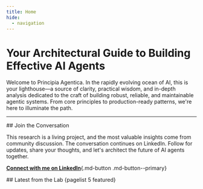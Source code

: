 ```yaml
---
title: Home
hide:
  - navigation
---
```


# Your Architectural Guide to Building Effective AI Agents

Welcome to Principia Agentica. In the rapidly evolving ocean of AI, this is your lighthouse—a source of clarity,
practical wisdom, and in-depth analysis dedicated to the craft of building robust, reliable, and maintainable agentic
systems. From core principles to production-ready patterns, we're here to illuminate the path.

---

<div class="grid cards" markdown>

<div markdown>
## Join the Conversation

This research is a living project, and the most valuable insights come from community discussion. The conversation
continues on LinkedIn. Follow for updates, share your thoughts, and let's architect the future of AI agents together.

[**Connect with me on LinkedIn**](https://www.linkedin.com/in/matiasquaglia/){.md-button .md-button--primary}
</div>
<div id="featured" markdown>
## Latest from the Lab
{pagelist 5 featured}
</div>

</div>
